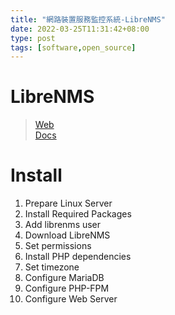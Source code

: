 ```yaml
---
title: "網路裝置服務監控系統-LibreNMS"
date: 2022-03-25T11:31:42+08:00
type: post
tags: [software,open_source]
---
```


# LibreNMS  

>	[Web](https://docs.librenms.org/)  
	[Docs](https://docs.librenms.org/)  

# Install  
1.	Prepare Linux Server  
2.	Install Required Packages  
3.	Add librenms user  
4.	Download LibreNMS  
5.	Set permissions  
6.	Install PHP dependencies  
7.	Set timezone  
8.	Configure MariaDB  
9.	Configure PHP-FPM  
10.	Configure Web Server  